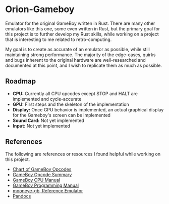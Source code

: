 # Orion-Gameboy
Emulator for the original GameBoy written in Rust. There are many other emulators like this one, some even written in Rust, but the primary goal for this project is to further develop my Rust skills, while working on a project that is interesting to me related to retro-computing.

My goal is to create as accurate of an emulator as possible, while still maintaining strong performance. The majority of the edge-cases, quirks and bugs inherent to the original hardware are well-researched and documented at this point, and I wish to replicate them as much as possible.

## Roadmap

- **CPU:** Currently all CPU opcodes except STOP and HALT are implemented and cycle-accurate
- **GPU:** First steps and the skeleton of the implementation
- **Display:** Once GPU behavior is implemented, an actual graphical display for the Gameboy's screen can be implemented
- **Sound Card:** Not yet implemented
- **Input:** Not yet implemented

## References
The following are references or resources I found helpful while working on this project.

- [Chart of GameBoy Opcodes](https://www.pastraiser.com/cpu/gameboy/gameboy_opcodes.html)
- [GameBoy Opcode Summary](http://www.devrs.com/gb/files/opcodes.html)
- [GameBoy CPU Manual](http://marc.rawer.de/Gameboy/Docs/GBCPUman.pdf)
- [GameBoy Programming Manual](https://ia803208.us.archive.org/9/items/GameBoyProgManVer1.1/GameBoyProgManVer1.1.pdf)
- [mooneye-gb, Reference Emulator](https://github.com/Gekkio/mooneye-gb)
- [Pandocs](https://gbdev.io/pandocs/)
